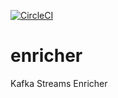[![CircleCI](https://circleci.com/gh/wizzie-io/enricher/tree/master.svg?style=shield&circle-token=51379c78ee81176b6fc502877428f5e4b0c83ac9)](https://circleci.com/gh/wizzie-io/enricher/tree/master)

# enricher

Kafka Streams Enricher
